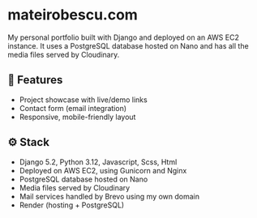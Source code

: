 # mateirobescu.com

My personal portfolio built with Django and deployed on an AWS EC2 instance. It uses a PostgreSQL database hosted on Nano and has all the media files served by Cloudinary.

## 🚀 Features

- Project showcase with live/demo links
- Contact form (email integration)
- Responsive, mobile-friendly layout

## ⚙️ Stack

- Django 5.2, Python 3.12, Javascript, Scss, Html
- Deployed on AWS EC2, using Gunicorn and Nginx
- PostgreSQL database hosted on Nano
- Media files served by Cloudinary
- Mail services handled by Brevo using my own domain
- Render (hosting + PostgreSQL)
